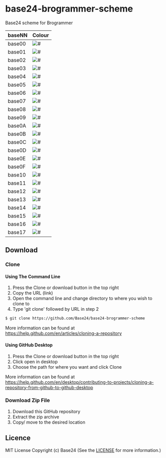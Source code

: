# base24-brogrammer-scheme

Base24 scheme for Brogrammer

|baseNN|Colour|
|---|---|
|base00|![#](https://placehold.it/25/131313/000000?text=+)
|base01|![#](https://placehold.it/25/1f1f1f/000000?text=+)
|base02|![#](https://placehold.it/25/2a3141/000000?text=+)
|base03|![#](https://placehold.it/25/343d50/000000?text=+)
|base04|![#](https://placehold.it/25/d6dae4/000000?text=+)
|base05|![#](https://placehold.it/25/c1c8d7/000000?text=+)
|base06|![#](https://placehold.it/25/e3e6ed/000000?text=+)
|base07|![#](https://placehold.it/25/ffffff/000000?text=+)
|base08|![#](https://placehold.it/25/f71118/000000?text=+)
|base09|![#](https://placehold.it/25/ecb90f/000000?text=+)
|base0A|![#](https://placehold.it/25/0f80d5/000000?text=+)
|base0B|![#](https://placehold.it/25/2cc55d/000000?text=+)
|base0C|![#](https://placehold.it/25/0f80d5/000000?text=+)
|base0D|![#](https://placehold.it/25/2a84d2/000000?text=+)
|base0E|![#](https://placehold.it/25/4e59b7/000000?text=+)
|base0F|![#](https://placehold.it/25/7b080c/000000?text=+)
|base10|![#](https://placehold.it/25/0a0a0a/000000?text=+)
|base11|![#](https://placehold.it/25/020202/000000?text=+)
|base12|![#](https://placehold.it/25/de342e/000000?text=+)
|base13|![#](https://placehold.it/25/f2bd09/000000?text=+)
|base14|![#](https://placehold.it/25/1dd260/000000?text=+)
|base15|![#](https://placehold.it/25/289af0/000000?text=+)
|base16|![#](https://placehold.it/25/509bdc/000000?text=+)
|base17|![#](https://placehold.it/25/524fb9/000000?text=+)

## Download
### Clone
#### Using The Command Line
1. Press the Clone or download button in the top right
2. Copy the URL (link)
3. Open the command line and change directory to where you wish to
clone to
4. Type 'git clone' followed by URL in step 2
```bash
$ git clone https://github.com/Base24/base24-brogrammer-scheme
```

More information can be found at
<https://help.github.com/en/articles/cloning-a-repository>

#### Using GitHub Desktop
1. Press the Clone or download button in the top right
2. Click open in desktop
3. Choose the path for where you want and click Clone

More information can be found at
<https://help.github.com/en/desktop/contributing-to-projects/cloning-a-repository-from-github-to-github-desktop>

### Download Zip File

1. Download this GitHub repository
2. Extract the zip archive
3. Copy/ move to the desired location


## Licence
MIT License
Copyright (c) Base24
(See the [LICENSE](/LICENSE.md) for more information.)
